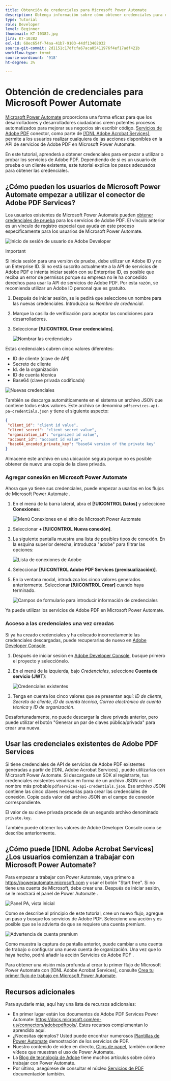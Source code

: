 ```yaml
---
title: Obtención de credenciales para Microsoft Power Automate
description: Obtenga información sobre cómo obtener credenciales para empezar a utilizar o probar los servicios de Adobe PDF
type: Tutorial
role: Developer
level: Beginner
thumbnail: KT-10382.jpg
jira: KT-10382
exl-id: 68ec654f-74aa-41b7-9103-44df13402032
source-git-commit: 2d1151c17dfcfa67aca05411976f4ef17adf421b
workflow-type: tm+mt
source-wordcount: '918'
ht-degree: 3%

---
```


# Obtención de credenciales para Microsoft Power Automate

[Microsoft Power Automate](https://powerautomate.microsoft.com/es-es/) proporciona una forma eficaz para que los desarrolladores y desarrolladores ciudadanos creen potentes procesos automatizados para mejorar sus negocios sin escribir código. [Servicios de Adobe PDF](https://us.flow.microsoft.com/es-es/connectors/shared_adobepdftools/adobe-pdf-services/) conector, como parte de [[!DNL Adobe Acrobat Services]](https://developer.adobe.com/document-services), permite a los usuarios realizar cualquiera de las acciones disponibles en la API de servicios de Adobe PDF en Microsoft Power Automate.

En este tutorial, aprenderá a obtener credenciales para empezar a utilizar o probar los servicios de Adobe PDF. Dependiendo de si es un usuario de prueba o un cliente existente, este tutorial explica los pasos adecuados para obtener las credenciales.

## ¿Cómo pueden los usuarios de Microsoft Power Automate empezar a utilizar el conector de Adobe PDF Services?

Los usuarios existentes de Microsoft Power Automate pueden [obtener credenciales de prueba](https://www.adobe.com/go/powerautomate_getstarted) para los servicios de Adobe PDF. El vínculo anterior es un vínculo de registro especial que ayuda en este proceso específicamente para los usuarios de Microsoft Power Automate.

![Inicio de sesión de usuario de Adobe Developer](assets/credentials_1.png)


>[!IMPORTANT]
> Si inicia sesión para una versión de prueba, debe utilizar un Adobe ID y no un Enterprise ID. Si no está suscrito actualmente a la API de servicios de Adobe PDF e intenta iniciar sesión con su Enterprise ID, es posible que reciba un error de permisos porque su empresa no le ha concedido derechos para usar la API de servicios de Adobe PDF. Por esta razón, se recomienda utilizar un Adobe ID personal que es gratuito.
>

1. Después de iniciar sesión, se le pedirá que seleccione un nombre para las nuevas credenciales. Introduzca su *Nombre de credencial*.
1. Marque la casilla de verificación para aceptar las condiciones para desarrolladores.
1. Seleccionar **[!UICONTROL Crear credenciales]**.

   ![Nombrar las credenciales](assets/credentials_2.png)

Estas credenciales cubren cinco valores diferentes:

* ID de cliente (clave de API)
* Secreto de cliente
* Id. de la organización
* ID de cuenta técnica
* Base64 (clave privada codificada)

![Nuevas credenciales](assets/credentials_3.png)

También se descarga automáticamente en el sistema un archivo JSON que contiene todos estos valores. Este archivo se denomina `pdfservices-api-pa-credentials.json` y tiene el siguiente aspecto:

```json
{
 "client_id": "client id value",
 "client_secret": "client secret value",
 "organization_id": "organized id value",
 "account_id": "account id value",
 "base64_encoded_private_key": "base64 version of the private key"
}
```

Almacene este archivo en una ubicación segura porque no es posible obtener de nuevo una copia de la clave privada.

### Agregar conexión en Microsoft Power Automate

Ahora que ya tiene sus credenciales, puede empezar a usarlas en los flujos de Microsoft Power Automate .

1. En el menú de la barra lateral, abra el **[!UICONTROL Datos]** y seleccione **Conexiones**:

   ![Menú Conexiones en el sitio de Microsoft Power Automate](assets/credentials_4.png)

1. Seleccionar **+ [!UICONTROL Nueva conexión]**.

1. La siguiente pantalla muestra una lista de posibles tipos de conexión. En la esquina superior derecha, introduzca &quot;adobe&quot; para filtrar las opciones:

   ![Lista de conexiones de Adobe](assets/credentials_5.png)

1. Seleccionar **[!UICONTROL Adobe PDF Services (previsualización)]**.
1. En la ventana modal, introduzca los cinco valores generados anteriormente. Seleccionar **[!UICONTROL Crear]** cuando haya terminado.

   ![Campos de formulario para introducir información de credenciales](assets/credentials_6.png)

Ya puede utilizar los servicios de Adobe PDF en Microsoft Power Automate.

### Acceso a las credenciales una vez creadas

Si ya ha creado credenciales y ha colocado incorrectamente las credenciales descargadas, puede recuperarlas de nuevo en [Adobe Developer Console](https://developer.adobe.com/console).

1. Después de iniciar sesión en [Adobe Developer Console](https://developer.adobe.com/console), busque primero el proyecto y selecciónelo.
1. En el menú de la izquierda, bajo *Credenciales*, seleccione **Cuenta de servicio (JWT)**:

   ![Credenciales existentes](assets/credentials_7.png)

1. Tenga en cuenta los cinco valores que se presentan aquí: *ID de cliente*, *Secreto de cliente*, *ID de cuenta técnica*, *Correo electrónico de cuenta técnica* y *ID de organización*.

Desafortunadamente, no puede descargar la clave privada anterior, pero puede utilizar el botón &quot;Generar un par de claves pública/privada&quot; para crear una nueva.

## Usar las credenciales existentes de Adobe PDF Services

Si tiene credenciales de API de servicios de Adobe PDF existentes generadas a partir de [!DNL Adobe Acrobat Services] , puede utilizarlas con Microsoft Power Automate. Si descargaste un SDK al registrarte, tus credenciales existentes vendrían en forma de un archivo JSON con el nombre más probable `pdfservices-api-credentials.json`. Ese archivo JSON contiene las cinco claves necesarias para crear las credenciales de conexión. Copie cada valor del archivo JSON en el campo de conexión correspondiente.

El valor de su clave privada procede de un segundo archivo denominado `private.key`.

También puede obtener los valores de Adobe Developer Console como se describe anteriormente.

## ¿Cómo puede [!DNL Adobe Acrobat Services] ¿Los usuarios comienzan a trabajar con Microsoft Power Automate?

Para empezar a trabajar con Power Automate, vaya primero a <https://powerautomate.microsoft.com> y usar el botón &quot;Start free&quot;. Si no tiene una cuenta de Microsoft, debe crear una. Después de iniciar sesión, se le mostrará el panel de Power Automate .

![Panel PA, vista inicial](assets/credentials_8.png)

Como se describe al principio de este tutorial, cree un nuevo flujo, agregue un paso y busque los servicios de Adobe PDF. Seleccione una acción y es posible que se le advierta de que se requiere una cuenta premium.

![Advertencia de cuenta premium](assets/credentials_9.png)

Como muestra la captura de pantalla anterior, puede cambiar a una cuenta de trabajo o configurar una nueva cuenta de organización. Una vez que lo haya hecho, podrá añadir la acción Servicios de Adobe PDF .

Para obtener una visión más profunda al crear tu primer flujo de Microsoft Power Automate con [!DNL Adobe Acrobat Services], consulte [Crea tu primer flujo de trabajo en Microsoft Power Automate](https://experienceleague.adobe.com/docs/document-services/tutorials/pdfservices/create-workflow-power-automate.html).

## Recursos adicionales

Para ayudarle más, aquí hay una lista de recursos adicionales:

* En primer lugar están los documentos de Adobe PDF Services Power Automate: <https://docs.microsoft.com/en-us/connectors/adobepdftools/>. Estos recursos complementan lo aprendido aquí.
* ¿Necesitas ejemplos? Usted puede encontrar numerosos [Plantillas de Power Automate](https://powerautomate.microsoft.com/en-us/connectors/details/shared_adobepdftools/adobe-pdf-services/) demostración de los servicios de PDF.
* Nuestro contenido de vídeo en directo, [Clips de papel](https://www.youtube.com/playlist?list=PLcVEYUqU7VRe4sT-Bf8flvRz1XXUyGmtF), también contiene vídeos que muestran el uso de Power Automate.
* La [Blog de tecnología de Adobe](https://medium.com/adobetech/tagged/microsoft-power-automate) tiene muchos artículos sobre cómo trabajar con Power Automate.
* Por último, asegúrese de consultar el núcleo [Servicios de PDF](https://developer.adobe.com/document-services/docs/overview/) documentación también.
